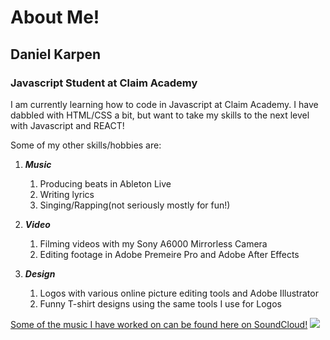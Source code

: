 # About Me!
## Daniel Karpen
### Javascript Student at Claim Academy

I am currently learning how to code in Javascript at Claim Academy. I have dabbled with HTML/CSS a bit, but want to take my skills to the next level with Javascript and REACT!

Some of my other skills/hobbies are:
1. **_Music_**
    1. Producing beats in Ableton Live
    2. Writing lyrics
    3. Singing/Rapping(not seriously mostly for fun!)

2. **_Video_**
    1. Filming videos with my Sony A6000 Mirrorless Camera
    2. Editing footage in Adobe Premeire Pro and Adobe After Effects

3. **_Design_**
    1. Logos with various online picture editing tools and Adobe Illustrator
    2. Funny T-shirt designs using the same tools I use for Logos

[Some of the music I have worked on can be found here on SoundCloud!](https://soundcloud.com/hirollers-1)
[![](https://i.pinimg.com/originals/22/17/d1/2217d191ef604aebe0530f8c2c5f6b92.gif)](https://soundcloud.com/hirollers-1)